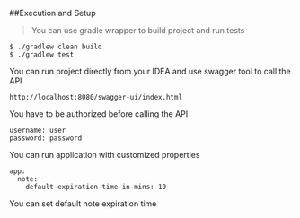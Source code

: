 
##Execution and Setup
>You can use gradle wrapper to build project and run tests
```
$ ./gradlew clean build
$ ./gradlew test
```

You can run project directly from your IDEA and use swagger tool to call the API
```
http://localhost:8080/swagger-ui/index.html
```

You have to be authorized before calling the API
```
username: user
password: password
```

You can run application with customized properties
```
app:
  note:
    default-expiration-time-in-mins: 10
```
You can set default note expiration time